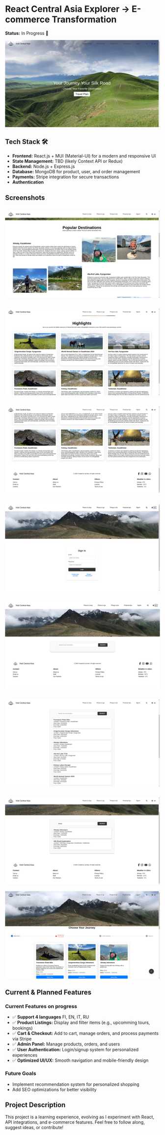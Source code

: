 # React Central Asia Explorer → E-commerce Transformation

**Status:** In Progress 🚧

![Screenshot 1](./screenshots/1.png)

## Tech Stack 🛠️

- **Frontend:** React.js + MUI (Material-UI) for a modern and responsive UI
- **State Management:** TBD (likely Context API or Redux)
- **Backend:** Node.js + Express.js
- **Database:** MongoDB for product, user, and order management
- **Payments:** Stripe integration for secure transactions
- **Authentication**

## Screenshots

![Screenshot 2](./screenshots/2.png)
---
![Screenshot 3](./screenshots/3.png)
---
![Screenshot 4](./screenshots/4.png)
---
![Screenshot 5](./screenshots/5.png)
---
![Screenshot 6](./screenshots/6.png)
---
![Screenshot 7](./screenshots/7.png)
---
![Screenshot 8](./screenshots/8.png)
---
![Screenshot 9](./screenshots/9.png)


## Current & Planned Features

### Current Features on progress
- ✅ **Support 4 languages** FI, EN, IT, RU
- ✅ **Product Listings:** Display and filter items (e.g., upcomming tours, bookings)
- ✅ **Cart & Checkout:** Add to cart, manage orders, and process payments via Stripe
- ✅ **Admin Panel:** Manage products, orders, and users
- ✅ **User Authentication:** Login/signup system for personalized experiences
- ✅ **Optimized UI/UX:** Smooth navigation and mobile-friendly design

### Future Goals
- Implement recommendation system for personalized shopping
- Add SEO optimizations for better visibility

## Project Description

This project is a learning experience, evolving as I experiment with React, API integrations, and e-commerce features. Feel free to follow along, suggest ideas, or contribute!


